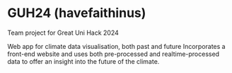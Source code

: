 # GUH24 (havefaithinus)
Team project for Great Uni Hack 2024

Web app for climate data visualisation, both past and future
Incorporates a front-end website and uses both pre-processed and realtime-processed data to offer an insight into the future of the climate. 